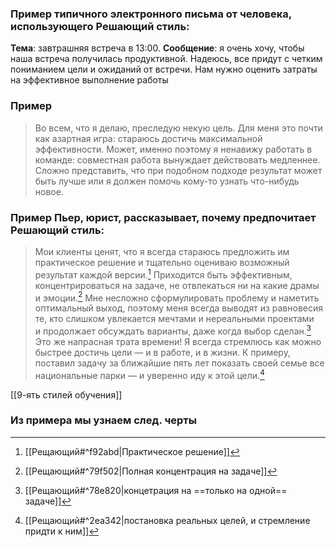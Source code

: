 ### Пример типичного электронного письма от человека, использующего Решающий стиль: 
**Тема**: завтрашняя встреча в 13:00. 
**Сообщение**: я очень хочу, чтобы наша встреча получилась продуктивной. Надеюсь, все придут с четким пониманием цели и ожиданий от встречи. Нам нужно
оценить затраты на эффективное выполнение работы

### Пример 
>Во всем, что я делаю, преследую некую цель. Для меня это почти как азартная игра: стараюсь достичь максимальной эффективности. Может, именно поэтому я ненавижу работать в команде: совместная работа вынуждает действовать медленнее. Сложно представить, что при подобном подходе результат может быть лучше или я должен помочь кому-то узнать что-нибудь новое.

### Пример Пьер, юрист, рассказывает, почему предпочитает Решающий стиль:
>Мои клиенты ценят, что я всегда стараюсь предложить им практическое решение и тщательно оцениваю возможный результат каждой версии.[^1] Приходится быть эффективным, концентрироваться на задаче, не отвлекаться ни на какие драмы и эмоции.[^2] Мне несложно сформулировать проблему и наметить оптимальный выход, поэтому меня всегда выводят из равновесия те, кто слишком увлекается мечтами и нереальными проектами и продолжает обсуждать варианты, даже когда выбор сделан.[^3] Это же напрасная трата времени! Я всегда стремлюсь как можно быстрее достичь цели — и в работе, и в жизни. К примеру, поставил задачу за ближайшие пять лет показать своей семье все национальные парки — и уверенно иду к этой цели.[^4]

[[9-ять стилей обучения]]

### Из примера мы узнаем след. черты 
[^1]:[[Рещающий#^f92abd|Практическое решение]]
[^2]:[[Рещающий#^79f502|Полная концентрация на задаче]]
[^3]:[[Рещающий#^78e820|концетрация на ==только на одной== задаче]]
[^4]:[[Рещающий#^2ea342|постановка реальных целей, и стремление придти к ним]]


